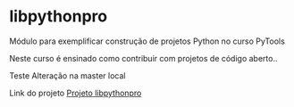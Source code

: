 # libpythonpro
Módulo para exemplificar construção de projetos Python no curso PyTools

Neste curso é ensinado como contribuir com projetos de código aberto..

Teste
Alteração na master local

Link do projeto [Projeto libpythonpro](https://github.com/ogpgit/libpythonpro)
